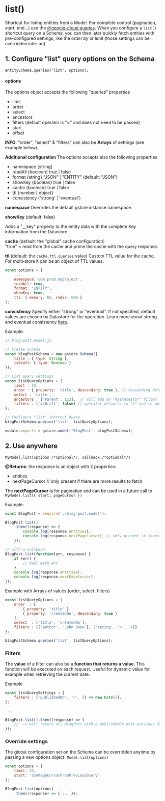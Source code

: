 # list\(\)

Shortcut for listing entities from a Model. For complete control \(pagination, start, end...\) use the [@google-cloud queries](google-cloud-queries.md). When you configure a `list()` shortcut query on a Schema, you can then later quickly fetch entities with pre-configured settings, like the _order by_ or _limit_ \(those settings can be overridden later on\).

## 1. Configure "list" query options on the Schema

`entitySchema.queries('list', options);`

#### options

The options object accepts the following "queries" properties

* limit
* order
* select
* ancestors
* filters \(default operator is "=" and does not need to be passed\)
* start
* offset

**INFO**: "order", "select" & "filters" can also be **Arrays** of settings \(see example below\).

**Additional configuration** The options accepts also the following properties

* namespace {string}
* readAll {boolean} true \| false
* format {string} "JSON" \| "ENTITY" \(default: "JSON"\)
* showKey {boolean} true \| false
* cache {boolean} true \| false
* ttl {number \| object}
* consistency {'strong' \| 'eventual'}

**namespace** Overrides the default gstore instance namespace.

**showKey** \(default: false\)

Adds a "\_\_key" property to the entity data with the complete Key information from the Datastore.

**cache** \(default: the "global" cache configuration\)  
"true" = read from the cache and prime the cache with the query response.

**ttl** \(default: the `cache.ttl.queries` value\) Custom TTL value for the cache. For multi-store it can be an object of TTL values.

```javascript
const options = {
    ...
    namespace:'com.prod.myproject',
    readAll: true,
    format: "ENTITY",
    showKey: true,
    ttl: { memory: 60, redis: 600 }
};
```

**consistency** Specify either "strong" or "eventual". If not specified, default values are chosen by Datastore for the operation. Learn more about strong and eventual consistency [here](https://cloud.google.com/datastore/docs/articles/balancing-strong-and-eventual-consistency-with-google-cloud-datastore).

Example:

```javascript
// blog-post.model.js

// Create Schema
const blogPostSchema = new gstore.Schema({
    title : { type: String },
    isDraft: { type: Boolean }
});

// List query settings
const listQueryOptions = {
    limit : 10,
    order : { property: 'title', descending: true }, // descending defaults to false and is optional
    select : 'title',
    ancestors : ['Parent', 123],  // will add an "hasAncestor" filter
    filters : ['isDraft', false] // operator defaults to "=" and is optional,
};

// Configure "list" shortcut Query
blogPostSchema.queries('list', listQueryOptions);

module.exports = gstore.model('BlogPost', blogPostSchema);
```

## 2. Use anywhere

`MyModel.list(options /*optional*/, callback /*optional*/)`

**@Returns**: the response is an object with 2 properties:

* entities
* nextPageCursor // only present if there are more results to fetch

The **nextPageCursor** is for pagination and can be used in a future call to `MyModel.list({ start: pageCursor })`

Example:

```javascript
const BlogPost = require('./blog-post.model');

BlogPost.list()
    .then((response) => {
        console.log(response.entities);
        console.log(response.nextPageCursor); // only present if there are more results
    });

// with a callback
BlogPost.list(function(err, response) {
    if (err) {
        // deal with err
    }
    console.log(response.entities);
    console.log(response.nextPageCursor);
});
```

Example with Arrays of values \(order, select, filters\)

```javascript
const listQueryOptions = {
    order  : [
        { property: 'title' },
        { property: 'createdOn', descending: true }
    ],
    select  : ['title', 'createdOn'],
    filters : [['author', 'John Snow'], ['rating', '>',  4]]
};

blogPostSchema.queries('list', listQueryOptions);
```

### Filters

The **value** of a filter can also be a **function that returns a value**. This function will be executed on each request. Useful for dynamic value for example when retrieving the current date.

Example

```javascript
const listQuerySettings = {
    filters : ['publishedOn', '<', () => new Date()],
};

...

BlogPost.list().then((response) => {
    // --> will return all BlogPost with a publishedOn date previous from current date.
});
```

### Override settings

The global configuration set on the Schema can be overridden anytime by passing a new options object. `Model.list(options)`

```javascript
const options = {
    limit: 20,
    start: 'somPageCursorFromPreviousQuery'
};

BlogPost.list(options)
    .then((response) => { ... });
```

